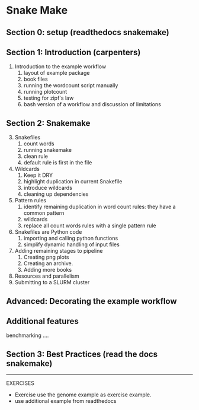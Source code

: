 # Snake Make 

## Section 0: setup (readthedocs snakemake)

## Section 1: Introduction (carpenters)

1. Introduction to the example workflow
    1. layout of example package
    2. book files
    3. running the wordcount script manually
    4. running plotcount
    5. testing for zipf's law
    6. bash version of a workflow and discussion of limitations

## Section 2: Snakemake

3. Snakefiles
    1. count words
    2. running snakemake
    3. clean rule
    4. default rule is first in the file
4. Wildcards
   1. Keep it DRY
   2. highlight duplication in current Snakefile
   3. introduce wildcards
   4. cleaning up dependencies
5. Pattern rules
   1. identify remaining duplication in word count rules: they have a common pattern
   2. wildcards
   3. replace all count words rules with a single pattern rule
6. Snakefiles are Python code
   1. importing and calling python functions
   2. simplify dynamic handling of input files
7. Adding remaining stages to pipeline
   1. Creating png plots
   2. Creating an archive.
   3. Adding more books
8. Resources and parallelism
9. Submitting to a SLURM cluster

## Advanced: Decorating the example workflow

## Additional features 
benchmarking .... 

## Section 3: Best Practices (read the docs snakemake)


-----------------------------------------------------------
EXERCISES
- Exercise use the genome example as exercise example. 
- use additional example from readthedocs
